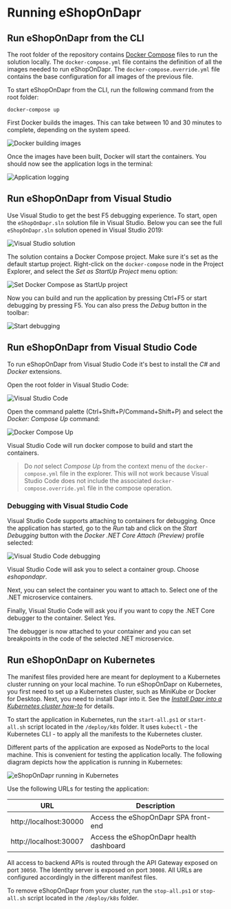 # Running eShopOnDapr

## Run eShopOnDapr from the CLI

The root folder of the repository contains [Docker Compose](https://docs.docker.com/compose/) files to run the solution locally. The `docker-compose.yml` file contains the definition of all the images needed to run eShopOnDapr. The `docker-compose.override.yml` file contains the base configuration for all images of the previous file.

To start eShopOnDapr from the CLI, run the following command from the root folder:

``` 
docker-compose up
```

First Docker builds the images. This can take between 10 and 30 minutes to complete, depending on the system speed.

![Docker building images](media/docker-build.png)

Once the images have been built, Docker will start the containers. You should now see the application logs in the terminal:

![Application logging](media/docker-application-output.png)

## Run eShopOnDapr from Visual Studio

Use Visual Studio to get the best F5 debugging experience. To start, open the `eShopOnDapr.sln` solution file in Visual Studio. Below you can see the full `eShopOnDapr.sln` solution opened in Visual Studio 2019:

![Visual Studio solution](media/vs-solution.png)

The solution contains a Docker Compose project. Make sure it's set as the default startup project. Right-click on the `docker-compose` node in the Project Explorer, and select the *Set as StartUp Project* menu option:

![Set Docker Compose as StartUp project](media/vs-startup-project.png)

Now you can build and run the application by pressing Ctrl+F5 or start debugging by pressing F5. You can also press the *Debug* button in the toolbar:

![Start debugging](media/vs-debug.png)

## Run eShopOnDapr from Visual Studio Code

To run eShopOnDapr from Visual Studio Code it's best to install the *C#* and *Docker* extensions.

Open the root folder in Visual Studio Code:

![Visual Studio Code](media/vscode.png)

Open the command palette (Ctrl+Shift+P/Command+Shift+P) and select the *Docker: Compose Up* command:

![Docker Compose Up](media/vscode-compose.png)

Visual Studio Code will run docker compose to build and start the containers.

> Do *not* select *Compose Up* from the context menu of the `docker-compose.yml` file in the explorer. This will not work because Visual Studio Code does not include the associated `docker-compose.override.yml` file in the compose operation.

### Debugging with Visual Studio Code

Visual Studio Code supports attaching to containers for debugging. Once the application has started, go to the *Run* tab and click on the *Start Debugging* button with the  *Docker .NET Core Attach (Preview)* profile selected:

![Visual Studio Code debugging](media/vscode-debug.png)

Visual Studio Code will ask you to select a container group. Choose *eshopondapr*.

Next, you can select the container you want to attach to. Select one of the .NET microservice containers. 

Finally, Visual Studio Code will ask you if you want to copy the .NET Core debugger to the container. Select *Yes*.

The debugger is now attached to your container and you can set breakpoints in the code of the selected .NET microservice.

## Run eShopOnDapr on Kubernetes

The manifest files provided here are meant for deployment to a Kubernetes cluster running on your local machine. To run eShopOnDapr on Kubernetes, you first need to set up a Kubernetes cluster, such as MiniKube or Docker for Desktop. Next, you need to install Dapr into it. See the [*Install Dapr into a Kubernetes cluster how-to*](https://docs.dapr.io/getting-started/install-dapr-kubernetes/) for details.

To start the application in Kubernetes, run the `start-all.ps1` or `start-all.sh` script located in the `/deploy/k8s` folder. It uses `kubectl` - the Kubernetes CLI - to apply all the manifests to the Kubernetes cluster.

Different parts of the application are exposed as NodePorts to the local machine. This is convenient for testing the application locally. The following diagram depicts how the application is running in Kubernetes:

![eShopOnDapr running in Kubernetes](media/k8s-nodeport.png)

Use the following URLs for testing the application:

| URL                    | Description                             |
|------------------------|-----------------------------------------|
| http://localhost:30000 | Access the eShopOnDapr SPA front-end    |
| http://localhost:30007 | Access the eShopOnDapr health dashboard |

All access to backend APIs is routed through the API Gateway exposed on port `30050`. The Identity server is exposed on port `30008`. All URLs are configured accordingly in the different manifest files.

To remove eShopOnDapr from your cluster, run the `stop-all.ps1` or `stop-all.sh` script located in the `/deploy/k8s` folder.